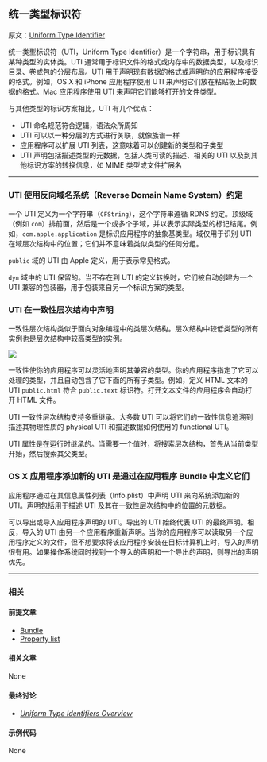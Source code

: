 ## 统一类型标识符

原文：[Uniform Type Identifier](https://developer.apple.com/library/archive/documentation/General/Conceptual/DevPedia-CocoaCore/UniformTypeIdentifier.html#//apple_ref/doc/uid/TP40008195-CH60-SW1)

统一类型标识符（UTI，Uniform Type Identifier）是一个字符串，用于标识具有某种类型的实体类。UTI 通常用于标识文件的格式或内存中的数据类型，以及标识目录、卷或包的分层布局。UTI 用于声明现有数据的格式或声明你的应用程序接受的格式。例如，OS X 和 iPhone 应用程序使用 UTI 来声明它们放在粘贴板上的数据的格式。Mac 应用程序使用 UTI 来声明它们能够打开的文件类型。

与其他类型的标识方案相比，UTI 有几个优点：

* UTI 命名规范符合逻辑，语法众所周知
* UTI 可以以一种分层的方式进行关联，就像族谱一样
* 应用程序可以扩展 UTI 列表，这意味着可以创建新的类型和子类型
* UTI 声明包括描述类型的元数据，包括人类可读的描述、相关的 UTI 以及到其他标识方案的转换信息，如 MIME 类型或文件扩展名

---

### UTI 使用反向域名系统（Reverse Domain Name System）约定

一个 UTI 定义为一个字符串（`CFString`），这个字符串遵循 RDNS 约定。顶级域（例如 `com`）排前面，然后是一个或多个子域，并以表示实际类型的标记结尾。例如，`com.apple.application` 是标识应用程序的抽象基类型。域仅用于识别 UTI 在域层次结构中的位置；它们并不意味着类似类型的任何分组。

 `public` 域的 UTI 由 Apple 定义，用于表示常见格式。

`dyn` 域中的 UTI 保留的。当不存在到 UTI 的定义转换时，它们被自动创建为一个 UTI 兼容的包装器，用于包装来自另一个标识方案的类型。

### UTI 在一致性层次结构中声明

一致性层次结构类似于面向对象编程中的类层次结构。层次结构中较低类型的所有实例也是层次结构中较高类型的实例。

![](https://gitee.com/junteng/images/raw/master/img/20220116202611.png)

一致性使你的应用程序可以灵活地声明其兼容的类型。你的应用程序指定了它可以处理的类型，并且自动包含了它下面的所有子类型。例如，定义 HTML 文本的 UTI `public.html` 符合 `public.text` 标识符。打开文本文件的应用程序会自动打开 HTML 文件。

UTI 一致性层次结构支持多重继承。大多数 UTI 可以将它们的一致性信息追溯到描述其物理性质的 physical UTI 和描述数据如何使用的 functional UTI。

UTI 属性是在运行时继承的。当需要一个值时，将搜索层次结构，首先从当前类型开始，然后搜索其父类型。

### OS X 应用程序添加新的 UTI 是通过在应用程序 Bundle 中定义它们

应用程序通过在其信息属性列表（Info.plist）中声明 UTI 来向系统添加新的 UTI。声明包括用于描述 UTI 及其在一致性层次结构中的位置的元数据。

可以导出或导入应用程序声明的 UTI。导出的 UTI 始终代表 UTI 的最终声明。相反，导入的 UTI 由另一个应用程序重新声明。当你的应用程序可以读取另一个应用程序定义的文件，但不想要求将该应用程序安装在目标计算机上时，导入的声明很有用。如果操作系统同时找到一个导入的声明和一个导出的声明，则导出的声明优先。

---

### 相关

#### 前提文章

- [Bundle](https://developer.apple.com/library/archive/documentation/General/Conceptual/DevPedia-CocoaCore/Bundle.html#//apple_ref/doc/uid/TP40008195-CH4-SW1)
- [Property list](https://developer.apple.com/library/archive/documentation/General/Conceptual/DevPedia-CocoaCore/PropertyList.html#//apple_ref/doc/uid/TP40008195-CH44-SW1)

#### 相关文章

None

#### 最终讨论

* *[Uniform Type Identifiers Overview](https://developer.apple.com/library/archive/documentation/FileManagement/Conceptual/understanding_utis/understand_utis_intro/understand_utis_intro.html#//apple_ref/doc/uid/TP40001319)*

#### 示例代码

None



